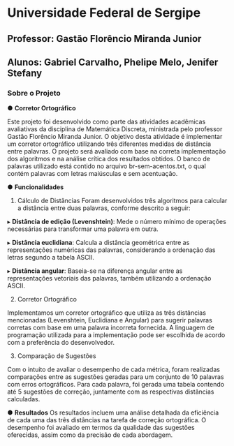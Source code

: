 # **Universidade Federal de Sergipe**

## Professor: Gastão Florêncio Miranda Junior

## Alunos: Gabriel Carvalho, Phelipe Melo, Jenifer Stefany

### Sobre o Projeto
● **Corretor Ortográfico**

Este projeto foi desenvolvido como parte das atividades acadêmicas avaliativas da disciplina de Matemática Discreta, ministrada pelo professor Gastão Florêncio Miranda Junior. O objetivo desta atividade é implementar um corretor ortográfico utilizando três diferentes medidas de distância entre palavras. O projeto será avaliado com base na correta implementação dos algoritmos e na análise crítica dos resultados obtidos. O banco de palavras utilizado está contido no arquivo br-sem-acentos.txt, o qual contém palavras com letras maiúsculas e sem acentuação.

● **Funcionalidades**
1. Cálculo de Distâncias
Foram desenvolvidos três algoritmos para calcular a distância entre duas palavras, conforme descrito a seguir:

▸ **Distância de edição (Levenshtein)**: Mede o número mínimo de operações necessárias para transformar uma palavra em outra.

▸ **Distância euclidiana**: Calcula a distância geométrica entre as representações numéricas das palavras, considerando a ordenação das letras segundo a tabela ASCII.

▸ **Distância angular**: Baseia-se na diferença angular entre as representações vetoriais das palavras, também utilizando a ordenação ASCII.

2. Corretor Ortográfico

Implementamos um corretor ortográfico que utiliza as três distâncias mencionadas (Levenshtein, Euclidiana e Angular) para sugerir palavras corretas com base em uma palavra incorreta fornecida. A linguagem de programação utilizada para a implementação pode ser escolhida de acordo com a preferência do desenvolvedor.

3. Comparação de Sugestões

Com o intuito de avaliar o desempenho de cada métrica, foram realizadas comparações entre as sugestões geradas para um conjunto de 10 palavras com erros ortográficos. Para cada palavra, foi gerada uma tabela contendo até 5 sugestões de correção, juntamente com as respectivas distâncias calculadas.

● **Resultados**
Os resultados incluem uma análise detalhada da eficiência de cada uma das três distâncias na tarefa de correção ortográfica. O desempenho foi avaliado em termos da qualidade das sugestões oferecidas, assim como da precisão de cada abordagem.

